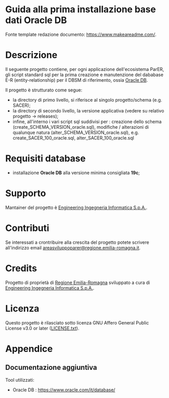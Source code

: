# Guida alla prima installazione base dati Oracle DB

Fonte template redazione documento:  https://www.makeareadme.com/.

# Descrizione

Il seguente progetto contiene, per ogni applicazione dell'ecosistema ParER, gli script standard sql per la prima creazione e manutenzione del dababase E-R (entity-relationship) per il DBSM di riferimento, ossia [Oracle DB](https://www.oracle.com/it/database/).

Il progetto è strutturato come segue: 
- la directory di primo livello, si riferisce al singolo progetto/schema (e.g. SACER);
- la directory di secondo livello, la versione applicativa (vedere su relativo progetto -> releases);
- infine, all'interno i vari script sql suddivisi per : creazione dello schema (create_SCHEMA_VERSION_oracle.sql), modifiche / alterazioni di qualunque natura (alter_SCHEMA_VERSION_oracle.sql), e.g. create_SACER_100_oracle.sql, alter_SACER_100_oracle.sql

# Requisiti database

- installazione **Oracle DB** alla versione minima consigliata **19c**;

# Supporto

Mantainer del progetto è [Engineering Ingegneria Informatica S.p.A.](https://www.eng.it/).

# Contributi

Se interessati a crontribuire alla crescita del progetto potete scrivere all'indirizzo email <a href="mailto:areasviluppoparer@regione.emilia-romagna.it">areasviluppoparer@regione.emilia-romagna.it</a>.

# Credits

Progetto di proprietà di [Regione Emilia-Romagna](https://www.regione.emilia-romagna.it/) sviluppato a cura di [Engineering Ingegneria Informatica S.p.A.](https://www.eng.it/).

# Licenza

Questo progetto è rilasciato sotto licenza GNU Affero General Public License v3.0 or later ([LICENSE.txt](LICENSE.txt)).

# Appendice

## Documentazione aggiuntiva

Tool utilizzati: 

* Oracle DB : https://www.oracle.com/it/database/
